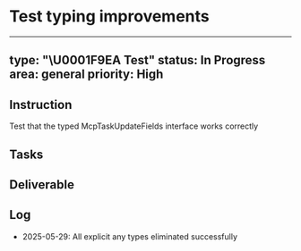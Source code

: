 # Test typing improvements

---
type: "\U0001F9EA Test"
status: In Progress
area: general
priority: High
---


## Instruction
Test that the typed McpTaskUpdateFields interface works correctly

## Tasks

## Deliverable

## Log

- 2025-05-29: All explicit any types eliminated successfully

